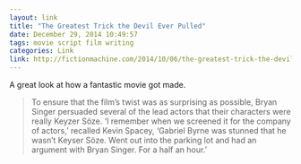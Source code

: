 ```yaml
---
layout: link
title: "The Greatest Trick the Devil Ever Pulled"
date: December 29, 2014 10:49:57
tags: movie script film writing
categories: Link
link: http://fictionmachine.com/2014/10/06/the-greatest-trick-the-devil-ever-pulled-the-usual-suspects-1995/
---
```


A great look at how a fantastic movie got made.

> To ensure that the film’s twist was as surprising as possible, Bryan Singer persuaded several of the lead actors that their characters were really Keyzer Söze. ‘I remember when we screened it for the company of actors,’ recalled Kevin Spacey, ‘Gabriel Byrne was stunned that he wasn’t Keyser Söze. Went out into the parking lot and had an argument with Bryan Singer. For a half an hour.’
